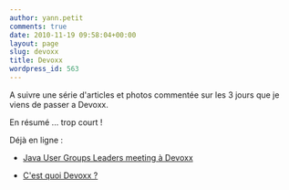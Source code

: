 ```yaml
---
author: yann.petit
comments: true
date: 2010-11-19 09:58:04+00:00
layout: page
slug: devoxx
title: Devoxx
wordpress_id: 563
---
```


A suivre une série d'articles et photos commentée sur les 3 jours que je viens de passer a Devoxx.

En résumé ... trop court !

Déjà en ligne :



	
  * [Java User Groups Leaders meeting à Devoxx](http://www.normandyjug.org/devoxx/java-user-groups-leaders-bof/)


  * [C'est quoi Devoxx ?](http://www.normandyjug.org/devoxx/cest-quoi-devoxx/)


